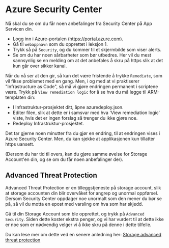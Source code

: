 # Azure Security Center

Nå skal du se om du får noen anbefalinger fra Security Center på App Servicen din.

- Logg inn i Azure-portalen (https://portal.azure.com).
- Gå til `webappnavn` som du opprettet i leksjon 1.
- Trykk så på `Security`, og du kommer til et skjermbilde som viser alerts.
- Se om du har noen sårbarheter som bør utbedres. Her vil du mest sannsynlig se en melding om at det anbefales å skru på https slik at det kun går over sikker kanal.

Når du nå ser at den gir, så kan det være fristende å trykke `Remediate`, som vil fikse problemet med en gang. Men, i og med at vi
praktiserer "Infrastructure as Code", så må vi gjøre endringen permanent i scriptene være. Trykk på `View remediation logic` for å se hva du må legge til ARM-templaten din:

- I Infrastruktur-prosjektet ditt, åpne azuredeploy.json.
- Editer filen, slik at dette er i samsvar med hva 'View remediation logic' viste, hvis det er ingen forslag så trenger du ikke gjøre noe.
- Redeploy Infrastruktur-prosjektet.

Det tar gjerne noen minutter fra du gjør en endring, til at endringen vises i Azure Security Center. Men, du kan sjekke at applikasjonen
kun tillatter https uansett.

(Dersom du har tid til overs, kan du gjøre samme øvelse for Storage Account'en din, og se om du får noen anbefalinger der).

## Advanced Threat Protection

Advanced Threat Protection er en tilleggstjeneste på storage account, slik at storage accounten din blir overvåket for angrep og unormal oppførsel. Dersom Security Center oppdager noe unormalt som den mener du bør se på, så vil du motta en epost med varsling om hva som har
skjedd.

Gå til din Storage Account som ble opprettet, og trykk på `Advanced Security`. Siden dette koster ekstra penger, og vi har vurdert til at dette ikke er noe som er nødvendig velger vi å ikke skru på denne i dette tilfelle.

Du kan lese mer om dette ved en senere anledning her:
[Storage advanced threat protection](https://docs.microsoft.com/en-us/azure/storage/common/storage-advanced-threat-protection?tabs=azure-portal)
